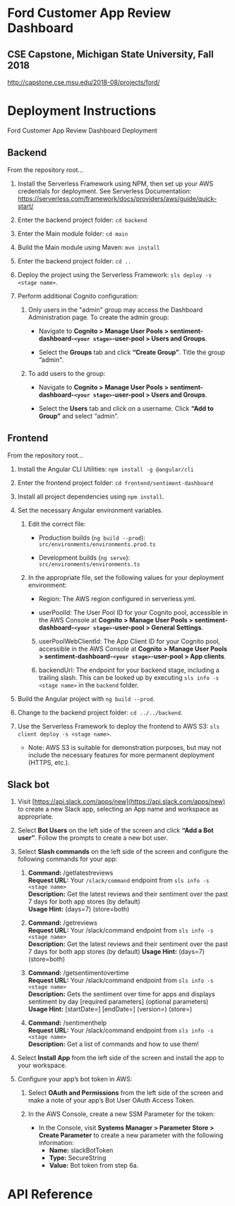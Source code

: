 # Ford Customer App Review Dashboard
## CSE Capstone, Michigan State University, Fall 2018
http://capstone.cse.msu.edu/2018-08/projects/ford/

# Deployment Instructions
Ford Customer App Review Dashboard Deployment

## Backend

From the repository root...

1. Install the Serverless Framework using NPM, then set up your AWS credentials for deployment. See Serverless Documentation: https://serverless.com/framework/docs/providers/aws/guide/quick-start/

2. Enter the backend project folder: `cd backend`

3. Enter the Main module folder: `cd main`

4. Build the Main module using Maven: `mvn install`

5. Enter the backend project folder: `cd ..`

6. Deploy the project using the Serverless Framework: `sls deploy -s <stage name>`.

7. Perform additional Cognito configuration:

    1. Only users in the "admin" group may access the Dashboard Administration page. To create the admin group:

        - Navigate to **Cognito > Manage User Pools > sentiment-dashboard-`<your stage>`-user-pool > Users and Groups**.

        - Select the **Groups** tab and click **“Create Group”**. Title the group “admin".

    2. To add users to the group:

        - Navigate to **Cognito > Manage User Pools > sentiment-dashboard-`<your stage>`-user-pool > Users and Groups**.

        - Select the **Users** tab and click on a username. Click **“Add to Group”** and select “admin”.

## Frontend

From the repository root...

1. Install the Angular CLI Utilities: `npm install -g @angular/cli`

2. Enter the frontend project folder: `cd frontend/sentiment-dashboard`

3. Install all project dependencies using `npm install`.

4. Set the necessary Angular environment variables. 

    1. Edit the correct file:

        - Production builds (`ng build --prod`): `src/environments/environments.prod.ts` 

        - Development builds (`ng serve`): `src/environments/environments.ts`

    2. In the appropriate file, set the following values for your deployment environment:

        - Region: The AWS region configured in serverless.yml.

        - userPoolId: The User Pool ID for your Cognito pool, accessible in the AWS Console at **Cognito > Manage User Pools > sentiment-dashboard-`<your stage>`-user-pool > General Settings**.

        5. userPoolWebClientId: The App Client ID for your Cognito pool, accessible in the AWS Console at **Cognito > Manage User Pools > sentiment-dashboard-`<your stage>`-user-pool > App clients**.

        6. backendUrl: The endpoint for your backend stage, including a trailing slash. This can be looked up by executing `sls info -s <stage name>` in the `backend` folder.

5. Build the Angular project with `ng build --prod`.

6. Change to the backend project folder: `cd ../../backend`.

7. Use the Serverless Framework to deploy the frontend to AWS S3: `sls client deploy -s <stage name>`.

    - Note: AWS S3 is suitable for demonstration purposes, but may not include the necessary features for more permanent deployment (HTTPS, etc.).

## Slack bot

1. Visit [https://api.slack.com/apps/new](https://api.slack.com/apps/new) to create a new Slack app, selecting an App name and workspace as appropriate.

2. Select **Bot Users** on the left side of the screen and click **“Add a Bot user”**. Follow the prompts to create a new bot user.

3. Select **Slash commands** on the left side of the screen and configure the following commands for your app:

    1. **Command:** /getlatestreviews  
    **Request URL:** Your `/slack/command` endpoint from `sls info -s <stage name>`  
    **Description:** Get the latest reviews and their sentiment over the past 7 days for both app stores (by default)  
    **Usage Hint:** (days=7) (store=both)

    2. **Command:** /getreviews  
    **Request URL:** Your /slack/command endpoint from `sls info -s <stage name>`  
    **Description:** Get the latest reviews and their sentiment over the past 7 days for both app stores (by default)
    **Usage Hint:** (days=7) (store=both)

    3. **Command:** /getsentimentovertime  
    **Request URL:** Your /slack/command endpoint from `sls info -s <stage name>`  
    **Description:** Gets the sentiment over time for apps and displays sentiment by day [required parameters] (optional parameters)  
    **Usage Hint:** [startDate=] [endDate=] (version=) (store=)

    4. **Command:** /sentimenthelp  
    **Request URL:** Your /slack/command endpoint from `sls info -s <stage name>`  
    **Description:** Get a list of commands and how to use them!

4. Select **Install App** from the left side of the screen and install the app to your workspace.

5. Configure your app’s bot token in AWS:

    1.  Select **OAuth and Permissions** from the left side of the screen and make a note of your app’s Bot User OAuth Access Token. 

    2. In the AWS Console, create a new SSM Parameter for the token:

        - In the Console, visit **Systems Manager > Parameter Store > Create Parameter** to create a new parameter with the following information:  
          - **Name:** slackBotToken  
          - **Type:** SecureString  
          - **Value:** Bot token from step 6a.


# API Reference

